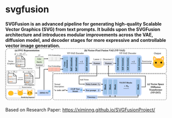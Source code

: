 # svgfusion

#### SVGFusion  is an advanced pipeline for generating high-quality Scalable Vector Graphics (SVG) from text prompts. It builds upon the SVGFusion architecture and introduces modular improvements across the VAE, diffusion model, and decoder stages for more expressive and controllable vector image generation. ![SVGFusion v2 Pipeline](https://github.com/ximinng/SVGFusion/blob/master/assets/pipe.png) 

Based on Research Paper:
https://ximinng.github.io/SVGFusionProject/



